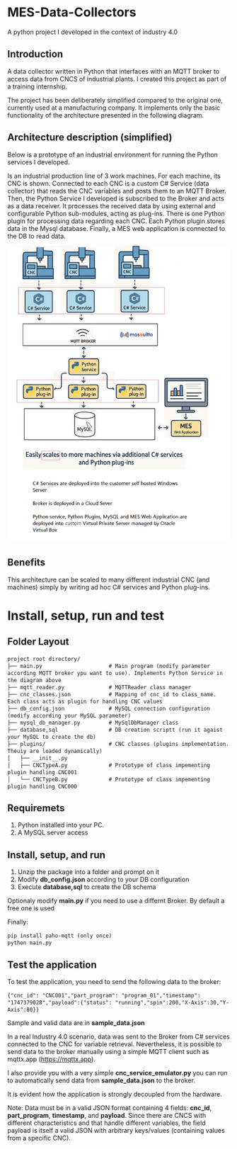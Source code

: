 # MES-Data-Collectors
A python project I developed in the context of industry 4.0


## Introduction
A data collector written in Python that interfaces with an MQTT broker to access data from CNCS of industrial plants.
I created this project as part of a training internship.

The project has been deliberately simplified compared to the original one, currently used at a manufacturing company. It implements only the basic functionality of the architecture presented in the following diagram.

## Architecture description (simplified)
Below is a prototype of an industrial environment for running the Python services I developed.

Is an industrial production line of 3 work machines. For each machine, its CNC is shown. Connected to each CNC is a custom C# Service (data collector)  that reads the CNC variables and posts them to an MQTT Broker. Then, the  Python Service I developed is subscribed to the Broker and acts as a data receiver. It processes the received data by using external and configurable Python sub-modules, acting as plug-ins. There is one Python plugin for processing data regarding each CNC. Each Python plugin stores data in the Mysql database. Finally, a MES web application is connected to the DB to read data. 

![enter image description here](https://github.com/domcimino/MES-Data-Collectors/blob/main/resources/architecture.png)

## Benefits 
This architecture can be scaled to many different industrial CNC (and machines) simply by writing ad hoc C# services and Python plug-ins.



# Install, setup, run and test 

## Folder Layout

```
project root directory/
├── main.py                     # Main program (modify parameter according MQTT broker ypu want to use). Implements Python Service in the diagram above
├── mqtt_reader.py              # MQTTReader class manager
├── cnc_classes.json            # Mapping of cnc_id to class_name. Each class acts as plugin for handling CNC values
├── db_config.json              # MySQL connection configuration (modify according your MySQL parameter)
├── mysql_db_manager.py         # MySqlDbManager class
├── database,sql                # DB creation scriptt (run it agaist your MySQL to create the db)
├── plugins/                    # CNC classes (plugins implementation. Theuìy are loaded dynamically)
│   ├── __init__.py
│   ├── CNCTypeA.py             # Prototype of class impementing plugin handling CNC001
│   └── CNCTypeB.py             # Prototype of class impementing plugin handling CNC000

```

## Requiremets
1. Python installed into your PC.
2. A MySQL server access

## Install, setup, and run
1. Unzip the package into a folder and prompt on it
2. Modify **db_config.json** according to your DB configuration
3. Execute **database,sql** to create the DB schema

Optionaly modify **main.py** if you need to use a differnt Broker. By default a free one is used

Finally:


```
pip install paho-mqtt (only once)
python main.py

```


## Test the application
To test the application, you need to send the following data to the broker:

```
{"cnc_id": "CNC001","part_program": "program_01","timestamp": "1747379028","payload":{"status": "running","spin":200,"X-Axis":30,"Y-Axis":80}}

```
Sample and valid data are in **sample_data.json**

In a real Industry 4.0 scenario, data was sent to the Broker from C# services connected to the CNC for variable retrieval.
Nevertheless, it is possible to send data to the broker manually using a simple MQTT client such as mqttx.app (https://mqttx.app).

I also provide you with a very simple **cnc_service_emulator.py** you can run to automatically send data from **sample_data.json** to the broker.

It is evident how the application is strongly decoupled from the hardware.

Note: Data must be in a valid JSON format containing 4 fields: **cnc_id**, **part_program**, **timestamp**, and **payload**. Since there are CNCS with different characteristics and that handle different variables, the field payload is itself a valid JSON with arbitrary keys/values ​​(containing values ​​from a specific CNC).

